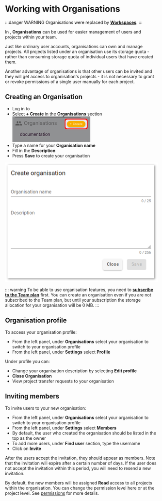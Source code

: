 # Working with Organisations
<Badge text="deprecated" type="error"/>

:::danger WARNING
Organisations were replaced by [**Workspaces**](../../manage/workspaces/).
:::

In <MainPlatformNameLink />, **Organisations** can be used for easier management of users and projects within your team.

Just like ordinary user accounts, organisations can own and manage <MainPlatformName /> projects. All projects listed under an organisation use its  storage quota - rather than consuming storage quota of individual users that have created them.

Another advantage of organisations is that other users can be invited and they will get access to organisation's projects - it is not necessary to grant or revoke permissions of a single user manually for each project.

## Creating an Organisation

- Log in to <AppDomainNameLink />
- Select **+ Create** in the **Organisations** section
  ![new organisation](./mergin-organisation-create.png)
- Type a name for your **Organisation name**
- Fill in the **Description**
- Press **Save** to create your organisation

![](./create-organisation.png)

::: warning
To be able to use organisation features, you need to [**subscribe to the Team plan**](../subscriptions/index.md) first. You can create an organisation even if you are not subscribed to the Team plan, but until your subscription the storage allocation for your organisation will be 0 MB.
:::

## Organisation profile

To access your organisation profile:

- From the left panel, under **Organisations** select your organisation to switch to your organisation profile
- From the left panel, under **Settings** select **Profile**

Under profile you can:
- Change your organisation description by selecting **Edit profile**
- **Close Organisation**
- View project transfer requests to your organisation

## Inviting members

To invite <MainPlatformNameLink /> users to your new organisation:

- From the left panel, under **Organisations** select your organisation to switch to your organisation profile
- From the left panel, under **Settings** select **Members**
- By default, the user who created the organisation should be listed in the top as the owner
- To add more users, under **Find user** section, type the username
- Click on **Invite**

After the users accept the invitation, they should appear as members. Note that the invitation will expire after a certain number of days. If the user does not accept the invitation within this period, you will need to resend a new invitation.

By default, the new members will be assigned **Read** access to all projects within the organisation. You can change the permission level here or at the project level. See [permissions](../../manage/permissions.md) for more details.
